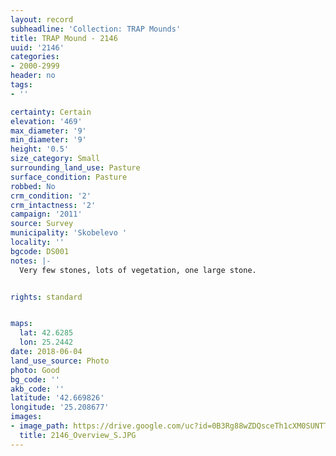 ```yaml
---
layout: record
subheadline: 'Collection: TRAP Mounds'
title: TRAP Mound - 2146
uuid: '2146'
categories:
- 2000-2999
header: no
tags:
- ''

certainty: Certain
elevation: '469'
max_diameter: '9'
min_diameter: '9'
height: '0.5'
size_category: Small
surrounding_land_use: Pasture
surface_condition: Pasture
robbed: No
crm_condition: '2'
crm_intactness: '2'
campaign: '2011'
source: Survey
municipality: 'Skobelevo '
locality: ''
bgcode: DS001
notes: |-
  Very few stones, lots of vegetation, one large stone.


rights: standard


maps:
  lat: 42.6285
  lon: 25.2442
date: 2018-06-04
land_use_source: Photo
photo: Good
bg_code: ''
akb_code: ''
latitude: '42.669826'
longitude: '25.208677'
images:
- image_path: https://drive.google.com/uc?id=0B3Rg88wZDQsceTh1cXM0SUNTTnM
  title: 2146_Overview_S.JPG
---
```

